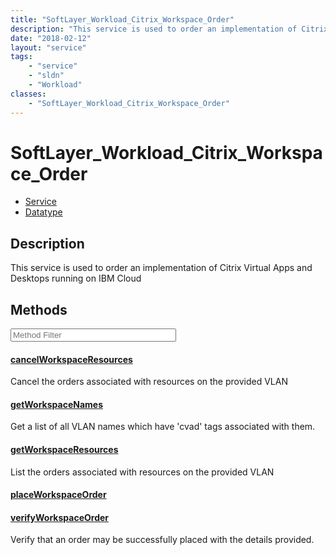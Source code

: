 ```yaml
---
title: "SoftLayer_Workload_Citrix_Workspace_Order"
description: "This service is used to order an implementation of Citrix Virtual Apps and Desktops running on IBM Cloud"
date: "2018-02-12"
layout: "service"
tags:
    - "service"
    - "sldn"
    - "Workload"
classes:
    - "SoftLayer_Workload_Citrix_Workspace_Order"
---
```

# SoftLayer_Workload_Citrix_Workspace_Order
<div id='service-datatype'>
    <ul id='sldn-reference-tabs'>
    <li id='service'> <a href='/reference/services/SoftLayer_Workload_Citrix_Workspace_Order' >Service</a></li>    <li id='datatype'> <a href='/reference/datatypes/SoftLayer_Workload_Citrix_Workspace_Order' >Datatype</a></li>
    </ul>
</div>

## Description
This service is used to order an implementation of Citrix Virtual Apps and Desktops running on IBM Cloud 



        
<div id="properties" class="content service-content">

## Methods

<div class="view-filters">
    <div class="clearfix">
        <div class="search-input-box">
            <input placeholder="Method Filter" onkeyup="titleSearch(inputId='edit-combine', divId='method-div', elementClass='method-row')" 
                type="text" id="edit-combine" value="" size="30" maxlength="128" class="form-text">
        </div>
    </div>
</div>

<div id="method-div">

<div class="method-row">

#### [cancelWorkspaceResources](/reference/services/SoftLayer_Workload_Citrix_Workspace_Order/cancelWorkspaceResources)
Cancel the orders associated with resources on the provided VLAN
</div>

<div class="method-row">

#### [getWorkspaceNames](/reference/services/SoftLayer_Workload_Citrix_Workspace_Order/getWorkspaceNames)
Get a list of all VLAN names which have 'cvad' tags associated with them.
</div>

<div class="method-row">

#### [getWorkspaceResources](/reference/services/SoftLayer_Workload_Citrix_Workspace_Order/getWorkspaceResources)
List the orders associated with resources on the provided VLAN
</div>

<div class="method-row">

#### [placeWorkspaceOrder](/reference/services/SoftLayer_Workload_Citrix_Workspace_Order/placeWorkspaceOrder)

</div>

<div class="method-row">

#### [verifyWorkspaceOrder](/reference/services/SoftLayer_Workload_Citrix_Workspace_Order/verifyWorkspaceOrder)
Verify that an order may be successfully placed with the details provided.
</div>
</div>

</div>

